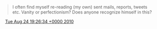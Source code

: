 > I often find myself re\-reading \(my own\) sent mails, reports, tweets etc\. Vanity or perfectionism? Does anyone recognize himself in this?

<img src="../../media/tweet.ico" width="12" /> [Tue Aug 24 19:26:34 +0000 2010](https://twitter.com/DromerDenker/status/22024963141)
